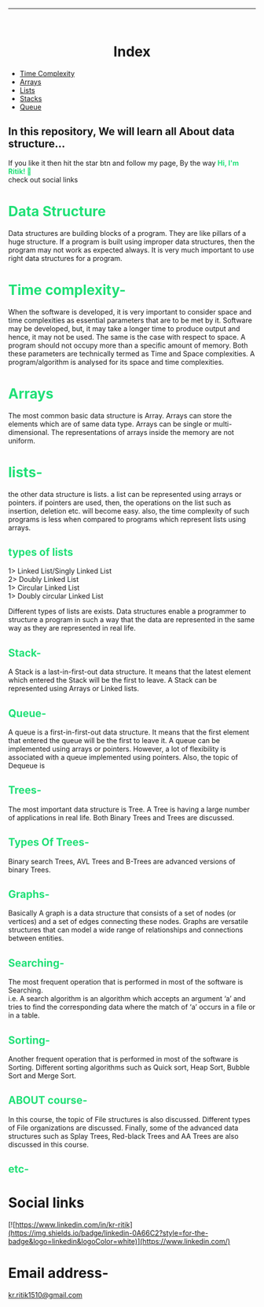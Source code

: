 <br />

---

<br />

<div align="center">
    <h1>Index</h1>
</div>

* [Time Complexity](#time-complexity)
* [Arrays](#arrays)
* [Lists](#lists)
* [Stacks](#stack)
* [Queue](#queue)


## In this repository, We will learn all About data structure...<br>
If you like it then hit the star btn and follow my page, By the way **<span style= "color: #1fe076">Hi, I'm Ritik! 👋</span>** <br>
check out social links

# **<span style= "color: #1fe076">Data Structure</span>**
Data structures are building blocks of a program. They are like pillars of a huge
structure. If a program is built using improper data structures, then the program may
not work as expected always. It is very much important to use right data structures for
a program.

# **<span style= "color: #1fe076">Time complexity-</span>**
When the software is developed, it is very important to consider space and time
complexities as essential parameters that are to be met by it. Software may be
developed, but, it may take a longer time to produce output and hence, it may not be
used. The same is the case with respect to space. A program should not occupy more
than a specific amount of memory. Both these parameters are technically termed as
Time and Space complexities. A program/algorithm is analysed for its space and time
complexities. 

# **<span style= "color: #1fe076">Arrays</span>**
The most common basic data structure is Array. Arrays can store the
elements which are of same data type. Arrays can be single or multi-dimensional. The
representations of arrays inside the memory are not uniform.

# **<span style= "color: #1fe076">lists-</span>**
the other data structure is lists. a list can be represented using arrays or
pointers. if pointers are used, then, the operations on the list such as insertion,
deletion etc. will become easy. also, the time complexity of such programs is less
when compared to programs which represent lists using arrays. 

## **<span style= "color: #1fe076">types of lists</span>** <br>
1> Linked List/Singly Linked List <br>
2> Doubly Linked List <br>
1> Circular Linked List <br>
1> Doubly circular Linked List <br>

Different types of lists are exists.
Data structures enable a programmer to structure a program in such a way that the
data are represented in the same way as they are
represented in real life. <br>


## **<span style= "color: #1fe076">Stack-</span>** <br>
A Stack is a last-in-first-out data structure. It means that the
latest element which entered the Stack will be the first to leave. A Stack can be
represented using Arrays or Linked lists.

## **<span style= "color: #1fe076">Queue-</span>** <br>
A queue is a first-in-first-out data
structure. It means that the first element that entered the queue will be the first to leave
it. A queue can be implemented using arrays or pointers. However, a lot of flexibility
is associated with a queue implemented using pointers. Also, the topic of Dequeue is

## **<span style= "color: #1fe076">Trees-</span>** <br>
The most important data structure is Tree. A Tree is having a
large number of applications in real life. Both Binary Trees and Trees are discussed.<br>

## **<span style= "color: #1fe076">Types Of Trees-</span>** <br>
Binary search Trees, AVL Trees and B-Trees are advanced versions of binary Trees.

## **<span style= "color: #1fe076">Graphs-</span>** <br>
Basically A graph is a data structure that consists of a set of nodes (or vertices) and a set of edges connecting these nodes. Graphs are versatile structures that can model a wide range of relationships and connections between entities.

## **<span style= "color: #1fe076">Searching-</span>** <br>
The most frequent operation that is performed in most of the software is Searching.<br>
i.e. A search algorithm is an algorithm which accepts an argument ‘a’ and
tries to find the corresponding data where the match of ‘a’ occurs in a file or in a
table.

## **<span style= "color: #1fe076">Sorting-</span>** <br>
Another frequent operation that is performed in most of the software is Sorting.
Different sorting algorithms such as Quick sort, Heap Sort, Bubble Sort and Merge
Sort. 

## **<span style= "color: #1fe076">ABOUT course-</span>** <br>
In this course, the topic of File structures is also discussed.
Different types of File organizations are discussed. Finally, some of the advanced data
structures such as Splay Trees, Red-black Trees and AA Trees are also discussed in
this course.

## **<span style= "color: #1fe076">etc-</span>** <br>

# Social links
[![https://www.linkedin.com/in/kr-ritik](https://img.shields.io/badge/linkedin-0A66C2?style=for-the-badge&logo=linkedin&logoColor=white)](https://www.linkedin.com/)

# Email address-
kr.ritik1510@gmail.com
